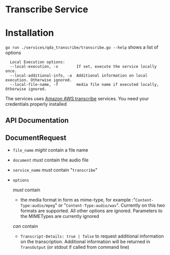 # Transcribe Service

# Installation

`go run ./services/qda_transcribe/transcribe.go --help` shows a list of options

```
  Local Execution options:
  --local-execution, -x        If set, execute the service locally once.
  --local-additional-info, -a  Additional information on local execution. Otherwise ignored.
  --local-file-name, -f        media file name if executed locally, Otherwise ignored.
```

The services uses [Amazon AWS transcribe](https://aws.amazon.com/de/transcribe/) services. You need your credentials properly installed


## API Documentation

## DocumentRequest
- `file_name` *might* contain a file name
- `document` *must* contain the audio file
- `service_name` *must* contain "`transcribe`"
- `options` 

    *must* contain 

    * the media format in form as mime-type, for example :"`Content-Type:audio/mpeg`" or "`Content-Type:audio/wav`". Currently on this two formats are supported.  All other options are ignored. Parameters to the MIMETypes are currently ignored

    *can* contain

    * `Transcript-Details: true | false` to request additional information on the transcription. Additional information will be returned in `TransOutput` (or stdout if called from command line)
